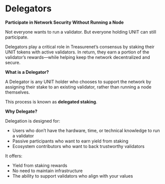 # Delegators

**Participate in Network Security Without Running a Node**

Not everyone wants to run a validator. But everyone holding UNIT can still participate.

Delegators play a critical role in Treasurenet’s consensus by staking their UNIT tokens with active validators. In return, they earn a portion of the validator’s rewards—while helping keep the network decentralized and secure.

**What is a Delegator?**

A Delegator is any UNIT holder who chooses to support the network by assigning their stake to an existing validator, rather than running a node themselves.

This process is known as **delegated staking**.

**Why Delegate?**

Delegation is designed for:

* Users who don’t have the hardware, time, or technical knowledge to run a validator
* Passive participants who want to earn yield from staking
* Ecosystem contributors who want to back trustworthy validators 

It offers:

* Yield from staking rewards
* No need to maintain infrastructure
* The ability to support validators who align with your values 